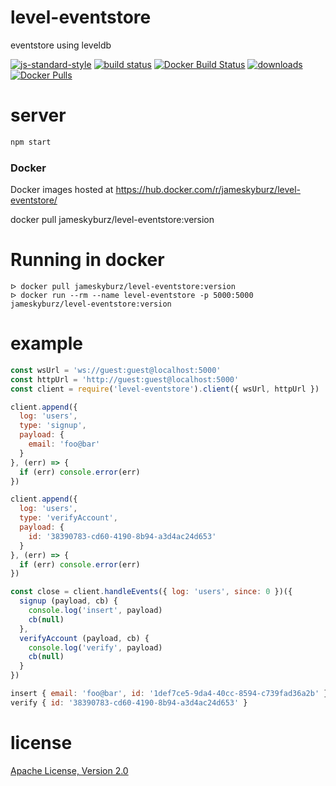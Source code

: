 # level-eventstore

eventstore using leveldb

[![js-standard-style](https://img.shields.io/badge/code_style-standard-brightgreen.svg)](https://github.com/feross/standard)
[![build status](https://api.travis-ci.org/JamesKyburz/level-eventstore.svg)](https://travis-ci.org/JamesKyburz/level-eventstore)
[![Docker Build Status](https://img.shields.io/docker/build/jameskyburz/level-eventstore.svg)]()
[![downloads](https://img.shields.io/npm/dm/level-eventstore.svg)](https://npmjs.org/package/level-eventstore)
[![Docker Pulls](https://img.shields.io/docker/pulls/jameskyburz/level-eventstore.svg)]()

# server
```sh
npm start
```

### Docker

Docker images hosted at https://hub.docker.com/r/jameskyburz/level-eventstore/

docker pull jameskyburz/level-eventstore:version

# Running in docker

```
ᐅ docker pull jameskyburz/level-eventstore:version
ᐅ docker run --rm --name level-eventstore -p 5000:5000 jameskyburz/level-eventstore:version
```

# example

```js
const wsUrl = 'ws://guest:guest@localhost:5000'
const httpUrl = 'http://guest:guest@localhost:5000'
const client = require('level-eventstore').client({ wsUrl, httpUrl })

client.append({
  log: 'users',
  type: 'signup',
  payload: {
    email: 'foo@bar'
  }
}, (err) => {
  if (err) console.error(err)
})

client.append({
  log: 'users',
  type: 'verifyAccount',
  payload: {
    id: '38390783-cd60-4190-8b94-a3d4ac24d653'
  }
}, (err) => {
  if (err) console.error(err)
})

const close = client.handleEvents({ log: 'users', since: 0 })({
  signup (payload, cb) {
    console.log('insert', payload)
    cb(null)
  },
  verifyAccount (payload, cb) {
    console.log('verify', payload)
    cb(null)
  }
})

insert { email: 'foo@bar', id: '1def7ce5-9da4-40cc-8594-c739fad36a2b' }
verify { id: '38390783-cd60-4190-8b94-a3d4ac24d653' }

```

# license

[Apache License, Version 2.0](LICENSE)
